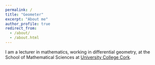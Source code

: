 ```yaml
---
permalink: /
title: "Geometer"
excerpt: "About me"
author_profile: true
redirect_from: 
  - /about/
  - /about.html
---
```


I am a lecturer in mathematics, working in differential geometry, at the School of Mathematical Sciences at [University College Cork](https://www.ucc.ie/en/matsci/).
